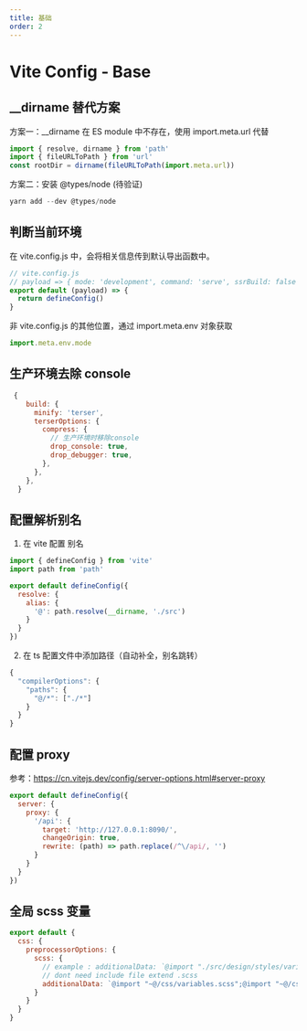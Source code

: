 ```yaml
---
title: 基础
order: 2
---
```


# Vite Config - Base

## \_\_dirname 替代方案

方案一：\_\_dirname 在 ES module 中不存在，使用 import.meta.url 代替

```js
import { resolve, dirname } from 'path'
import { fileURLToPath } from 'url'
const rootDir = dirname(fileURLToPath(import.meta.url))
```

方案二：安装 @types/node (待验证)

```js
yarn add --dev @types/node
```

## 判断当前环境

在 vite.config.js 中，会将相关信息传到默认导出函数中。

```js
// vite.config.js
// payload => { mode: 'development', command: 'serve', ssrBuild: false }
export default (payload) => {
  return defineConfig()
}
```

非 vite.config.js 的其他位置，通过 import.meta.env 对象获取

```js
import.meta.env.mode
```

## 生产环境去除 console

```js
 {
    build: {
      minify: 'terser',
      terserOptions: {
        compress: {
          // 生产环境时移除console
          drop_console: true,
          drop_debugger: true,
        },
      },
    },
  }
```

## 配置解析别名

1. 在 vite 配置 别名

```javascript
import { defineConfig } from 'vite'
import path from 'path'

export default defineConfig({
  resolve: {
    alias: {
      '@': path.resolve(__dirname, './src')
    }
  }
})
```

2. 在 ts 配置文件中添加路径（自动补全，别名跳转）

```javascript
{
  "compilerOptions": {
    "paths": {
      "@/*": ["./*"]
    }
  }
}
```

## 配置 proxy

参考：https://cn.vitejs.dev/config/server-options.html#server-proxy

```js
export default defineConfig({
  server: {
    proxy: {
      '/api': {
        target: 'http://127.0.0.1:8090/',
        changeOrigin: true,
        rewrite: (path) => path.replace(/^\/api/, '')
      }
    }
  }
})
```

## 全局 scss 变量

```js
export default {
  css: {
    preprocessorOptions: {
      scss: {
        // example : additionalData: `@import "./src/design/styles/variables";`
        // dont need include file extend .scss
        additionalData: `@import "~@/css/variables.scss";@import "~@/css/mixins.scss";`
      }
    }
  }
}
```
